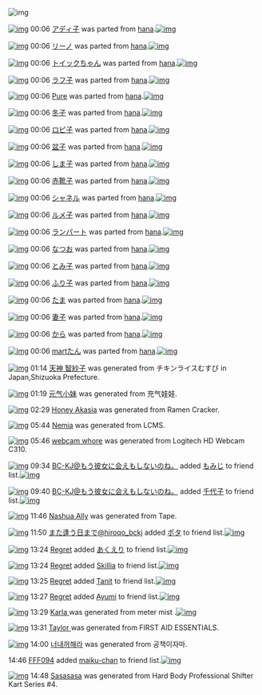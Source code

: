 ![img](http://gdrive-cdn.herokuapp.com/537b65a5bc09f0000721dda7/512px-barcode.png)

[![img](http://www.deviantsart.com/rqqkh6.png)](http://www.barcodekanojo.com/kanojo/2512633/%E3%82%A2%E3%83%87%E3%82%A3%E5%AD%90) 00:06 [アディ子](http://www.barcodekanojo.com/kanojo/2512633/%E3%82%A2%E3%83%87%E3%82%A3%E5%AD%90) was parted from [hana](http://www.barcodekanojo.com/kanojo/2512633/%E3%82%A2%E3%83%87%E3%82%A3%E5%AD%90).[![img](http://www.deviantsart.com/8h2cp5.jpeg)](http://www.barcodekanojo.com/user/204546/hana) 

[![img](http://www.deviantsart.com/1qrmdu8.png)](http://www.barcodekanojo.com/kanojo/1222644/%E3%83%AA%E3%83%BC%E3%83%8E) 00:06 [リーノ](http://www.barcodekanojo.com/kanojo/1222644/%E3%83%AA%E3%83%BC%E3%83%8E) was parted from [hana](http://www.barcodekanojo.com/kanojo/1222644/%E3%83%AA%E3%83%BC%E3%83%8E).[![img](http://www.deviantsart.com/8h2cp5.jpeg)](http://www.barcodekanojo.com/user/204546/hana) 

[![img](http://www.deviantsart.com/39ienit.png)](http://www.barcodekanojo.com/kanojo/2588456/%E3%83%88%E3%82%A4%E3%83%83%E3%82%AF%E3%81%A1%E3%82%83%E3%82%93) 00:06 [トイックちゃん](http://www.barcodekanojo.com/kanojo/2588456/%E3%83%88%E3%82%A4%E3%83%83%E3%82%AF%E3%81%A1%E3%82%83%E3%82%93) was parted from [hana](http://www.barcodekanojo.com/kanojo/2588456/%E3%83%88%E3%82%A4%E3%83%83%E3%82%AF%E3%81%A1%E3%82%83%E3%82%93).[![img](http://www.deviantsart.com/8h2cp5.jpeg)](http://www.barcodekanojo.com/user/204546/hana) 

[![img](http://www.deviantsart.com/286dc9.png)](http://www.barcodekanojo.com/kanojo/2895002/%E3%83%A9%E3%83%95%E5%AD%90) 00:06 [ラフ子](http://www.barcodekanojo.com/kanojo/2895002/%E3%83%A9%E3%83%95%E5%AD%90) was parted from [hana](http://www.barcodekanojo.com/kanojo/2895002/%E3%83%A9%E3%83%95%E5%AD%90).[![img](http://www.deviantsart.com/8h2cp5.jpeg)](http://www.barcodekanojo.com/user/204546/hana) 

[![img](http://www.deviantsart.com/3gn2s5m.png)](http://www.barcodekanojo.com/kanojo/280790/Pure) 00:06 [Pure](http://www.barcodekanojo.com/kanojo/280790/Pure) was parted from [hana](http://www.barcodekanojo.com/kanojo/280790/Pure).[![img](http://www.deviantsart.com/8h2cp5.jpeg)](http://www.barcodekanojo.com/user/204546/hana) 

[![img](http://www.deviantsart.com/1t7f9l1.png)](http://www.barcodekanojo.com/kanojo/2682513/%E5%86%AC%E5%AD%90) 00:06 [冬子](http://www.barcodekanojo.com/kanojo/2682513/%E5%86%AC%E5%AD%90) was parted from [hana](http://www.barcodekanojo.com/kanojo/2682513/%E5%86%AC%E5%AD%90).[![img](http://www.deviantsart.com/8h2cp5.jpeg)](http://www.barcodekanojo.com/user/204546/hana) 

[![img](http://www.deviantsart.com/3qf4111.png)](http://www.barcodekanojo.com/kanojo/2672828/%E3%83%AD%E3%83%94%E5%AD%90) 00:06 [ロピ子](http://www.barcodekanojo.com/kanojo/2672828/%E3%83%AD%E3%83%94%E5%AD%90) was parted from [hana](http://www.barcodekanojo.com/kanojo/2672828/%E3%83%AD%E3%83%94%E5%AD%90).[![img](http://www.deviantsart.com/8h2cp5.jpeg)](http://www.barcodekanojo.com/user/204546/hana) 

[![img](http://www.deviantsart.com/2803gj4.png)](http://www.barcodekanojo.com/kanojo/2691312/%E7%9B%86%E5%AD%90) 00:06 [盆子](http://www.barcodekanojo.com/kanojo/2691312/%E7%9B%86%E5%AD%90) was parted from [hana](http://www.barcodekanojo.com/kanojo/2691312/%E7%9B%86%E5%AD%90).[![img](http://www.deviantsart.com/8h2cp5.jpeg)](http://www.barcodekanojo.com/user/204546/hana) 

[![img](http://www.deviantsart.com/3g9prno.png)](http://www.barcodekanojo.com/kanojo/2929875/%E3%81%97%E3%81%BE%E5%AD%90) 00:06 [しま子](http://www.barcodekanojo.com/kanojo/2929875/%E3%81%97%E3%81%BE%E5%AD%90) was parted from [hana](http://www.barcodekanojo.com/kanojo/2929875/%E3%81%97%E3%81%BE%E5%AD%90).[![img](http://www.deviantsart.com/8h2cp5.jpeg)](http://www.barcodekanojo.com/user/204546/hana) 

[![img](http://www.deviantsart.com/2j5mmur.png)](http://www.barcodekanojo.com/kanojo/2919230/%E8%B5%A4%E9%9D%B4%E5%AD%90) 00:06 [赤靴子](http://www.barcodekanojo.com/kanojo/2919230/%E8%B5%A4%E9%9D%B4%E5%AD%90) was parted from [hana](http://www.barcodekanojo.com/kanojo/2919230/%E8%B5%A4%E9%9D%B4%E5%AD%90).[![img](http://www.deviantsart.com/8h2cp5.jpeg)](http://www.barcodekanojo.com/user/204546/hana) 

[![img](http://www.deviantsart.com/3oabbjs.png)](http://www.barcodekanojo.com/kanojo/290794/%E3%82%B7%E3%83%A3%E3%83%8D%E3%83%AB) 00:06 [シャネル](http://www.barcodekanojo.com/kanojo/290794/%E3%82%B7%E3%83%A3%E3%83%8D%E3%83%AB) was parted from [hana](http://www.barcodekanojo.com/kanojo/290794/%E3%82%B7%E3%83%A3%E3%83%8D%E3%83%AB).[![img](http://www.deviantsart.com/8h2cp5.jpeg)](http://www.barcodekanojo.com/user/204546/hana) 

[![img](http://www.deviantsart.com/22u9f5v.png)](http://www.barcodekanojo.com/kanojo/2905342/%E3%83%AB%E3%83%A1%E5%AD%90) 00:06 [ルメ子](http://www.barcodekanojo.com/kanojo/2905342/%E3%83%AB%E3%83%A1%E5%AD%90) was parted from [hana](http://www.barcodekanojo.com/kanojo/2905342/%E3%83%AB%E3%83%A1%E5%AD%90).[![img](http://www.deviantsart.com/8h2cp5.jpeg)](http://www.barcodekanojo.com/user/204546/hana) 

[![img](http://www.deviantsart.com/9oif0q.png)](http://www.barcodekanojo.com/kanojo/2642138/%E3%83%A9%E3%83%B3%E3%83%91%E3%83%BC%E3%83%88) 00:06 [ランパート](http://www.barcodekanojo.com/kanojo/2642138/%E3%83%A9%E3%83%B3%E3%83%91%E3%83%BC%E3%83%88) was parted from [hana](http://www.barcodekanojo.com/kanojo/2642138/%E3%83%A9%E3%83%B3%E3%83%91%E3%83%BC%E3%83%88).[![img](http://www.deviantsart.com/8h2cp5.jpeg)](http://www.barcodekanojo.com/user/204546/hana) 

[![img](http://www.deviantsart.com/snpcaf.png)](http://www.barcodekanojo.com/kanojo/703259/%E3%81%AA%E3%81%A4%E3%81%8A) 00:06 [なつお](http://www.barcodekanojo.com/kanojo/703259/%E3%81%AA%E3%81%A4%E3%81%8A) was parted from [hana](http://www.barcodekanojo.com/kanojo/703259/%E3%81%AA%E3%81%A4%E3%81%8A).[![img](http://www.deviantsart.com/8h2cp5.jpeg)](http://www.barcodekanojo.com/user/204546/hana) 

[![img](http://www.deviantsart.com/2lvgdln.png)](http://www.barcodekanojo.com/kanojo/2870201/%E3%81%A8%E3%81%BF%E5%AD%90) 00:06 [とみ子](http://www.barcodekanojo.com/kanojo/2870201/%E3%81%A8%E3%81%BF%E5%AD%90) was parted from [hana](http://www.barcodekanojo.com/kanojo/2870201/%E3%81%A8%E3%81%BF%E5%AD%90).[![img](http://www.deviantsart.com/8h2cp5.jpeg)](http://www.barcodekanojo.com/user/204546/hana) 

[![img](http://www.deviantsart.com/f5rqm6.png)](http://www.barcodekanojo.com/kanojo/2391307/%E3%81%B5%E3%82%8A%E5%AD%90) 00:06 [ふり子](http://www.barcodekanojo.com/kanojo/2391307/%E3%81%B5%E3%82%8A%E5%AD%90) was parted from [hana](http://www.barcodekanojo.com/kanojo/2391307/%E3%81%B5%E3%82%8A%E5%AD%90).[![img](http://www.deviantsart.com/8h2cp5.jpeg)](http://www.barcodekanojo.com/user/204546/hana) 

[![img](http://www.deviantsart.com/1c6bejb.png)](http://www.barcodekanojo.com/kanojo/581325/%E3%81%9F%E3%81%BE) 00:06 [たま](http://www.barcodekanojo.com/kanojo/581325/%E3%81%9F%E3%81%BE) was parted from [hana](http://www.barcodekanojo.com/kanojo/581325/%E3%81%9F%E3%81%BE).[![img](http://www.deviantsart.com/8h2cp5.jpeg)](http://www.barcodekanojo.com/user/204546/hana) 

[![img](http://www.deviantsart.com/dosr0s.png)](http://www.barcodekanojo.com/kanojo/2391301/%E5%A6%BB%E5%AD%90) 00:06 [妻子](http://www.barcodekanojo.com/kanojo/2391301/%E5%A6%BB%E5%AD%90) was parted from [hana](http://www.barcodekanojo.com/kanojo/2391301/%E5%A6%BB%E5%AD%90).[![img](http://www.deviantsart.com/8h2cp5.jpeg)](http://www.barcodekanojo.com/user/204546/hana) 

[![img](http://www.deviantsart.com/3jlqr2q.png)](http://www.barcodekanojo.com/kanojo/1044213/%E3%81%8B%E3%82%89) 00:06 [から](http://www.barcodekanojo.com/kanojo/1044213/%E3%81%8B%E3%82%89) was parted from [hana](http://www.barcodekanojo.com/kanojo/1044213/%E3%81%8B%E3%82%89).[![img](http://www.deviantsart.com/8h2cp5.jpeg)](http://www.barcodekanojo.com/user/204546/hana) 

[![img](http://www.deviantsart.com/d2cc99.png)](http://www.barcodekanojo.com/kanojo/2100066/mart%E3%81%9F%E3%82%93) 00:06 [martたん](http://www.barcodekanojo.com/kanojo/2100066/mart%E3%81%9F%E3%82%93) was parted from [hana](http://www.barcodekanojo.com/kanojo/2100066/mart%E3%81%9F%E3%82%93).[![img](http://www.deviantsart.com/8h2cp5.jpeg)](http://www.barcodekanojo.com/user/204546/hana) 

[![img](http://www.deviantsart.com/1r7k793.png)](http://www.barcodekanojo.com/kanojo/3192742/%E5%A4%A9%E7%A5%9E%20%E6%99%BA%E7%B4%97%E5%AD%90) 01:14 [天神 智紗子](http://www.barcodekanojo.com/kanojo/3192742/%E5%A4%A9%E7%A5%9E%20%E6%99%BA%E7%B4%97%E5%AD%90) was generated from チキンライスむすび in Japan,Shizuoka Prefecture.

[![img](http://www.deviantsart.com/8s8lmb.png)](http://www.barcodekanojo.com/kanojo/3192743/%E5%85%83%E6%B0%94%E5%B0%8F%E5%A6%B9) 01:19 [元气小妹](http://www.barcodekanojo.com/kanojo/3192743/%E5%85%83%E6%B0%94%E5%B0%8F%E5%A6%B9) was generated from 充气娃娃.

[![img](http://www.deviantsart.com/1bit981.png)](http://www.barcodekanojo.com/kanojo/3192744/Honey%20Akasia) 02:29 [Honey Akasia](http://www.barcodekanojo.com/kanojo/3192744/Honey%20Akasia) was generated from Ramen Cracker.

[![img](http://www.deviantsart.com/14o23or.png)](http://www.barcodekanojo.com/kanojo/3192745/Nemia) 05:44 [Nemia](http://www.barcodekanojo.com/kanojo/3192745/Nemia) was generated from LCMS.

[![img](http://www.deviantsart.com/3r916a4.png)](http://www.barcodekanojo.com/kanojo/3192746/webcam%20whore) 05:46 [webcam whore](http://www.barcodekanojo.com/kanojo/3192746/webcam%20whore) was generated from Logitech HD Webcam C310.

[![img](http://www.deviantsart.com/2l905sv.jpeg)](http://www.barcodekanojo.com/user/276669/BC-KJ%40%E3%82%82%E3%81%86%E5%BD%BC%E5%A5%B3%E3%81%AB%E4%BC%9A%E3%81%88%E3%82%82%E3%81%97%E3%81%AA%E3%81%84%E3%81%AE%E3%81%AD%E3%80%82) 09:34 [BC-KJ@もう彼女に会えもしないのね。](http://www.barcodekanojo.com/user/276669/BC-KJ%40%E3%82%82%E3%81%86%E5%BD%BC%E5%A5%B3%E3%81%AB%E4%BC%9A%E3%81%88%E3%82%82%E3%81%97%E3%81%AA%E3%81%84%E3%81%AE%E3%81%AD%E3%80%82) added [もみじ](http://www.barcodekanojo.com/kanojo/231212/%E3%82%82%E3%81%BF%E3%81%98) to friend list.[![img](http://www.deviantsart.com/15h2ics.png)](http://www.barcodekanojo.com/kanojo/231212/%E3%82%82%E3%81%BF%E3%81%98) 

[![img](http://www.deviantsart.com/2l905sv.jpeg)](http://www.barcodekanojo.com/user/276669/BC-KJ%40%E3%82%82%E3%81%86%E5%BD%BC%E5%A5%B3%E3%81%AB%E4%BC%9A%E3%81%88%E3%82%82%E3%81%97%E3%81%AA%E3%81%84%E3%81%AE%E3%81%AD%E3%80%82) 09:40 [BC-KJ@もう彼女に会えもしないのね。](http://www.barcodekanojo.com/user/276669/BC-KJ%40%E3%82%82%E3%81%86%E5%BD%BC%E5%A5%B3%E3%81%AB%E4%BC%9A%E3%81%88%E3%82%82%E3%81%97%E3%81%AA%E3%81%84%E3%81%AE%E3%81%AD%E3%80%82) added [千代子](http://www.barcodekanojo.com/kanojo/2850193/%E5%8D%83%E4%BB%A3%E5%AD%90) to friend list.[![img](http://www.deviantsart.com/2mgo96l.png)](http://www.barcodekanojo.com/kanojo/2850193/%E5%8D%83%E4%BB%A3%E5%AD%90) 

[![img](http://www.deviantsart.com/2cdkc4b.png)](http://www.barcodekanojo.com/kanojo/3192747/Nashua%20Ally) 11:46 [Nashua Ally](http://www.barcodekanojo.com/kanojo/3192747/Nashua%20Ally) was generated from Tape.

[![img](http://www.deviantsart.com/2pb6b61.jpeg)](http://www.barcodekanojo.com/user/14376/%E3%81%BE%E3%81%9F%E9%80%A2%E3%81%86%E6%97%A5%E3%81%BE%E3%81%A7%40hiroqo_bckj) 11:50 [また逢う日まで@hiroqo_bckj](http://www.barcodekanojo.com/user/14376/%E3%81%BE%E3%81%9F%E9%80%A2%E3%81%86%E6%97%A5%E3%81%BE%E3%81%A7%40hiroqo_bckj) added [ポタ](http://www.barcodekanojo.com/kanojo/2678963/%E3%83%9D%E3%82%BF) to friend list.[![img](http://www.deviantsart.com/1slaffc.png)](http://www.barcodekanojo.com/kanojo/2678963/%E3%83%9D%E3%82%BF) 

[![img](http://www.deviantsart.com/2rr1a6m.jpeg)](http://www.barcodekanojo.com/user/500208/Regret) 13:24 [Regret](http://www.barcodekanojo.com/user/500208/Regret) added [あくえり](http://www.barcodekanojo.com/kanojo/6653/%E3%81%82%E3%81%8F%E3%81%88%E3%82%8A) to friend list.[![img](http://www.deviantsart.com/2n0rct9.png)](http://www.barcodekanojo.com/kanojo/6653/%E3%81%82%E3%81%8F%E3%81%88%E3%82%8A) 

[![img](http://www.deviantsart.com/2rr1a6m.jpeg)](http://www.barcodekanojo.com/user/500208/Regret) 13:24 [Regret](http://www.barcodekanojo.com/user/500208/Regret) added [Skillia](http://www.barcodekanojo.com/kanojo/2879899/Skillia) to friend list.[![img](http://www.deviantsart.com/2oqe0d3.png)](http://www.barcodekanojo.com/kanojo/2879899/Skillia) 

[![img](http://www.deviantsart.com/2rr1a6m.jpeg)](http://www.barcodekanojo.com/user/500208/Regret) 13:25 [Regret](http://www.barcodekanojo.com/user/500208/Regret) added [Tanit](http://www.barcodekanojo.com/kanojo/2832520/Tanit) to friend list.[![img](http://www.deviantsart.com/2e3ffos.png)](http://www.barcodekanojo.com/kanojo/2832520/Tanit) 

[![img](http://www.deviantsart.com/2rr1a6m.jpeg)](http://www.barcodekanojo.com/user/500208/Regret) 13:27 [Regret](http://www.barcodekanojo.com/user/500208/Regret) added [Ayumi](http://www.barcodekanojo.com/kanojo/2610660/Ayumi) to friend list.[![img](http://www.deviantsart.com/huqc5m.png)](http://www.barcodekanojo.com/kanojo/2610660/Ayumi) 

[![img](http://www.deviantsart.com/18reugr.png)](http://www.barcodekanojo.com/kanojo/3192748/Karla%20) 13:29 [Karla ](http://www.barcodekanojo.com/kanojo/3192748/Karla%20) was generated from meter mist .[![img](http://www.deviantsart.com/276kulj.jpeg)](http://www.barcodekanojo.com/product_images/barcode/6018232/1424147321/meter%20mist%20.jpg) 

[![img](http://www.deviantsart.com/26ktlq6.png)](http://www.barcodekanojo.com/kanojo/3192749/Taylor%20) 13:31 [Taylor ](http://www.barcodekanojo.com/kanojo/3192749/Taylor%20) was generated from FIRST AID ESSENTIALS.

[![img](http://www.deviantsart.com/32k0it9.png)](http://www.barcodekanojo.com/kanojo/3192750/%EB%84%88%EB%82%B4%EA%BA%BC%ED%95%B4%EB%9D%BC) 14:00 [너내꺼해라](http://www.barcodekanojo.com/kanojo/3192750/%EB%84%88%EB%82%B4%EA%BA%BC%ED%95%B4%EB%9D%BC) was generated from 공책이자마.

14:46 [FFF094](http://www.barcodekanojo.com/user/475448/FFF094) added [maiku-chan](http://www.barcodekanojo.com/kanojo/2401192/maiku-chan) to friend list.[![img](http://www.deviantsart.com/2rrubkb.png)](http://www.barcodekanojo.com/kanojo/2401192/maiku-chan) 

[![img](http://www.deviantsart.com/2mq81i5.png)](http://www.barcodekanojo.com/kanojo/3192751/Sasasasa) 14:48 [Sasasasa](http://www.barcodekanojo.com/kanojo/3192751/Sasasasa) was generated from Hard Body Professional Shifter Kart Series #4.

